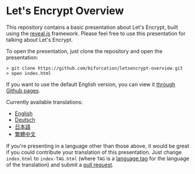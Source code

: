 Let's Encrypt Overview
=====================

This repository contains a basic presentation about Let's Encrypt, built using
the [reveal.js](http://lab.hakim.se/reveal-js/) framework.  Please feel free to
use this presentation for talking about Let's Encrypt.

To open the presentation, just clone the repository and open the presentation:

```
> git clone https://github.com/bifurcation/letsencrypt-overview.git
> open index.html
```

If you want to use the default English version, you can view it [through Github
pages](https://bifurcation.github.io/letsencrypt-overview).

Currently available translations:
* [English](https://bifurcation.github.io/letsencrypt-overview/index-en.html)
* [Deutsch](https://bifurcation.github.io/letsencrypt-overview/index-de.html)
* [日本語](https://bifurcation.github.io/letsencrypt-overview/index-jp.html)
* [繁體中文](https://bifurcation.github.io/letsencrypt-overview/index-hant.html)

If you're presenting in a language other than those above, it would be great if you
could contribute your translation of this presentation.  Just change
`index.html` to `index-TAG.html` (where `TAG` is a [language
tag](https://www.iana.org/assignments/language-subtag-registry/language-subtag-registry)
for the language of the translation) and submit a [pull
  request](https://github.com/bifurcation/letsencrypt-overview).
